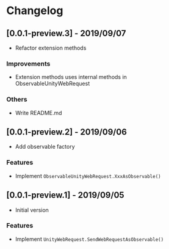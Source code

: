 # Changelog

## [0.0.1-preview.3] - 2019/09/07

* Refactor extension methods

### Improvements

* Extension methods uses internal methods in ObservableUnityWebRequest

### Others

* Write README.md

## [0.0.1-preview.2] - 2019/09/06

* Add observable factory

### Features

* Implement `ObservableUnityWebRequest.XxxAsObservable()`

## [0.0.1-preview.1] - 2019/09/05

* Initial version

### Features

* Implement `UnityWebRequest.SendWebRequestAsObservable()`
